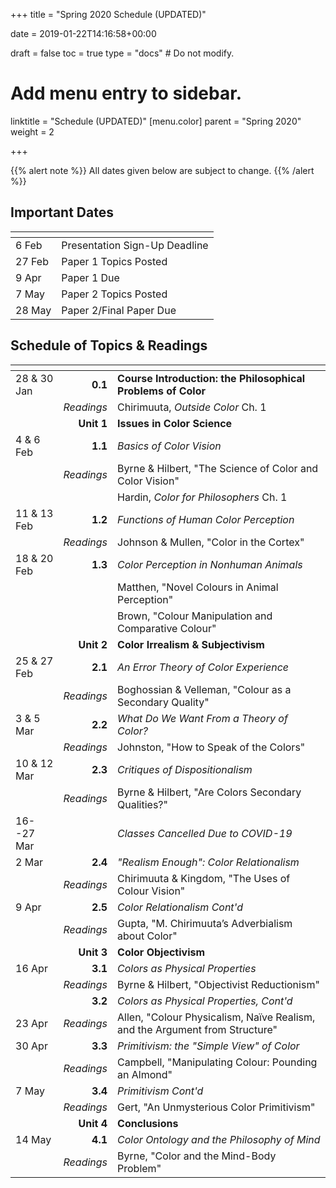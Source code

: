 +++
title = "Spring 2020 Schedule (UPDATED)"

date = 2019-01-22T14:16:58+00:00

draft = false
toc = true
type = "docs"  # Do not modify.

# Add menu entry to sidebar.
linktitle = "Schedule (UPDATED)"
[menu.color]
  parent = "Spring 2020"
  weight = 2

+++

{{% alert note %}}
All dates given below are subject to change.
{{% /alert %}}

## Important Dates

| <span> |                               |
|--------|-------------------------------|
| 6 Feb  | Presentation Sign-Up Deadline |
| 27 Feb | Paper 1 Topics Posted         |
| 9 Apr  | Paper 1 Due                   |
| 7 May  | Paper 2 Topics Posted         |
| 28 May | Paper 2/Final Paper Due       |

## Schedule of Topics & Readings

| <span>            |            |                                             |
|-------------------|-----------:|---------------------------------------------|
| 28 & 30  Jan      | **0.1**    | **Course Introduction: the Philosophical Problems of Color**                                                             |
|                   | _Readings_ | Chirimuuta, _Outside Color_ Ch. 1       |
|                   | **Unit 1** | **Issues in Color Science**                 |
| 4 & 6 Feb         | **1.1**    | _Basics of Color Vision_                    |
|                   | _Readings_ | Byrne & Hilbert, "The Science of Color and Color Vision"                                                                  |
|                   |            | Hardin, _Color for Philosophers_ Ch. 1     |
| 11 & 13 Feb       | **1.2**    | _Functions of Human Color Perception_       |
|                   | _Readings_ | Johnson & Mullen, "Color in the Cortex"     |
| 18 & 20 Feb       | **1.3**    | _Color Perception in Nonhuman Animals_      |
|                   |            | Matthen, "Novel Colours in Animal Perception"                                                                    |
|                   |            | Brown, "Colour Manipulation and Comparative Colour"                                                                        |
|                   | **Unit 2** | **Color Irrealism & Subjectivism**          |
| 25 & 27 Feb       | **2.1**    | _An Error Theory of Color Experience_       |
|                   | _Readings_ | Boghossian & Velleman, "Colour as a Secondary Quality"                                                             |
| 3 & 5 Mar         | **2.2**    | _What Do We Want From a Theory of Color?_   |
|                   | _Readings_ | Johnston, "How to Speak of the Colors"      |
| 10 & 12 Mar       | **2.3**    | _Critiques of Dispositionalism_             |
|                   | _Readings_ | Byrne & Hilbert, "Are Colors Secondary Qualities?"                                                                    |
| 16--27 Mar        |            | _Classes Cancelled Due to COVID-19_         |
| 2 Mar        | **2.4**    | _"Realism Enough": Color Relationalism_     |
|                   | _Readings_ | Chirimuuta & Kingdom, "The Uses of Colour Vision"                                                                        |
| 9 Apr         | **2.5**    | _Color Relationalism Cont'd_               |
|                   | _Readings_ | Gupta, "M. Chirimuuta’s Adverbialism about Color"                                                                         |
|                   | **Unit 3** | **Color Objectivism**                       |
| 16 Apr       | **3.1**    | _Colors as Physical Properties_             |
|                   | _Readings_ | Byrne & Hilbert, "Objectivist Reductionism" |
|                   | **3.2**    | _Colors as Physical Properties, Cont'd_     |
| 23 Apr       | _Readings_ | Allen, "Colour Physicalism, Naïve Realism, and the Argument from Structure"                                               |
| 30 Apr       | **3.3**    | _Primitivism: the "Simple View" of Color_   |
|                   | _Readings_ | Campbell, "Manipulating Colour: Pounding an Almond"                                                                        |
| 7 May         | **3.4**    | _Primitivism Cont'd_                        |
|                   | _Readings_ | Gert, "An Unmysterious Color Primitivism"   |
|                   | **Unit 4** | **Conclusions**                             |
| 14 May       | **4.1**    | _Color Ontology and the Philosophy of Mind_                                                                          |
|                   | _Readings_ | Byrne, "Color and the Mind-Body Problem"    |
